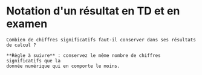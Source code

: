 # Notation d'un résultat en TD et en examen


```{attention}
Combien de chiffres significatifs faut-il conserver dans ses résultats
de calcul ?

**Règle à suivre** : conservez le même nombre de chiffres significatifs que la
donnée numérique qui en comporte le moins.
```
